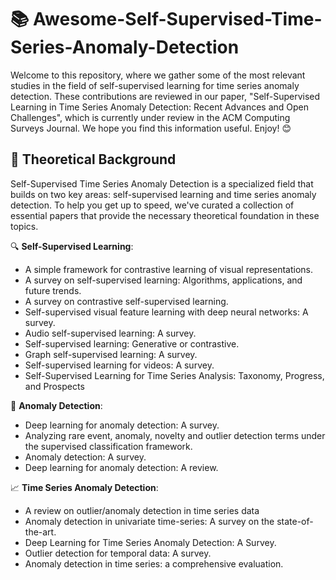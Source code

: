 # 📚 Awesome-Self-Supervised-Time-Series-Anomaly-Detection


Welcome to this repository, where we gather some of the most relevant studies in the field of self-supervised learning for time series anomaly detection. These contributions are reviewed in our paper, "Self-Supervised Learning in Time Series Anomaly Detection: Recent Advances and Open Challenges", which is currently under review in the ACM Computing Surveys Journal. We hope you find this information useful. Enjoy! 😊

## 📘 Theoretical Background

Self-Supervised Time Series Anomaly Detection is a specialized field that builds on two key areas: self-supervised learning and time series anomaly detection. To help you get up to speed, we've curated a collection of essential papers that provide the necessary theoretical foundation in these topics.

🔍 **Self-Supervised Learning**:

- A simple framework for contrastive learning of visual representations.
- A survey on self-supervised learning: Algorithms, applications, and future trends.
- A survey on contrastive self-supervised learning.
- Self-supervised visual feature learning with deep neural networks: A survey.
- Audio self-supervised learning: A survey.
- Self-supervised learning: Generative or contrastive.
- Graph self-supervised learning: A survey.
- Self-supervised learning for videos: A survey.
- Self-Supervised Learning for Time Series Analysis: Taxonomy, Progress, and Prospects

🚨 **Anomaly Detection**: 

- Deep learning for anomaly detection: A survey.
- Analyzing rare event, anomaly, novelty and outlier detection terms under the supervised classification framework.
- Anomaly detection: A survey.
- Deep learning for anomaly detection: A review. 

📈 **Time Series Anomaly Detection**:

- A review on outlier/anomaly detection in time series data
- Anomaly detection in univariate time-series: A survey on the state-of-the-art.
- Deep Learning for Time Series Anomaly Detection: A Survey.
- Outlier detection for temporal data: A survey.
- Anomaly detection in time series: a comprehensive evaluation.






